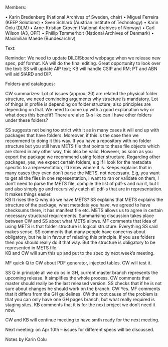 Members: 

•	Karin Bredenberg (National Archives of Sweden, chair)
•	Miguel Ferreira (KEEP Solutions)
•	Sven Schlarb (Austrian Institute of Technology)
•	Karin Oolu (DLM)
•	Arne-Kristian Groven (National Archives of Norway)
•	Carl Wilson (A3, OPF) 
•	Phillip Tømmerholt (National Archives of Denmark)
•	Maximilian Maede (Bundesarchiv)

Text:

Reminder: We need to update DILCISboard webpage when we release new spec, pdf format.  KA will do the final editing. Great opportunity to look over the text: SS will update AIP text; KB will handle CSIP and RM; PT and ABN will aid SIARD and DIP.  

Folders and catalogues: 

CW summarizes: Lot of issues (approx. 20) are related the physical folder structure, we need convincing arguments why structure is mandatory. Lot of things in profile is depending on folder structure; also principles are depending on that. We need to come up with a good explanation why or what does this benefit? There are also Q-s like can I have other folders under these folders? 

SS suggests not being too strict with it as in many cases it will end up with packages that have folders. Moreover, if this is the case then we recommend to doing it this way. If you have a repository with no folder structure but you still have METS file that points to these file objects which are stored in any other way, this also be valid. However, as soon as you export the package we recommend using folder structure. Regarding other packages, yes, we expect certain folders, e.g if I look for the metadata specific to a representation, I’d know where it is. Keeps explains that in many cases they even don’t parse the METS, not necessary. E.g, you want to get all the files in one representation, I want to ran or validate on them, I don’t need to parse the METS file, compile the list of pdf-s and run it, but I and also simply go and recursively catch all pdf-s that are in representation. It makes things easier.  
KB It rises the Q why do we have METS? SS explains that METS explains the structure of the package, what metadata you have, we agreed to have checksums there, it has manifest file etc. METS allows us to agree in certain necessary structural requirements. Summarising discussion takes place between CW and SS about what METS allows. 
MF comments that idea of using METS is that folder structure is logical structure. Everything SS said makes sense. 
SS comments that many people have concerns about obligatory, but he is in favour of relaxing this principle. If you use folders then you should really do it that way. But the structure is obligatory to be represented in METS file.  
KB and CW will sum this up and put to the spec by next week’s meeting. 

MF quick Q to CW about PDF generator, injected tables. CW will test it. 

SS Q in principle all we do os in GH, current master branch represents the upcoming release. It simplifies the whole process. CW comments that master should really be the last released version. SS checks that if he is not sure about changes he should work on the branch. CW Yes. MF comments that it differs from the GH guidelines. CW the root cause of the problem is that you can only have one GH pages branch, but what really required is staging sites. KB comments that it is for the next project we don’t need it now. 

CW and KB will continue meeting to have smth ready for the next meeting.

Next meeting: on Apr 10th – issues for different specs will be discussed. 

Notes by Karin Oolu
